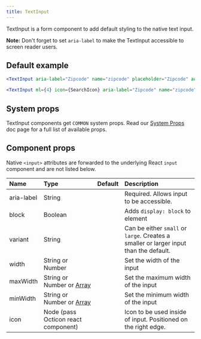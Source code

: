 ```yaml
---
title: TextInput
---
```


TextInput is a form component to add default styling to the native text input. 

**Note:** Don't forget to set `aria-label` to make the TextInput accessible to screen reader users.
## Default example

```jsx live
<TextInput aria-label="Zipcode" name="zipcode" placeholder="Zipcode" autoComplete="postal-code" />

<TextInput ml={4} icon={SearchIcon} aria-label="Zipcode" name="zipcode" placeholder="Find user" autoComplete="postal-code" />
```

## System props

TextInput components get `COMMON` system props. Read our [System Props](/system-props) doc page for a full list of available props.

## Component props

Native `<input>` attributes are forwarded to the underlying React `input` component and are not listed below.

| Name | Type | Default | Description |
| :- | :- | :-: | :- |
| aria-label | String | | Required. Allows input to be accessible. |
| block | Boolean | | Adds `display: block` to element |
| variant | String | | Can be either `small` or `large`. Creates a smaller or larger input than the default.
| width | String or Number | | Set the width of the input |
| maxWidth | String or Number or [Array](https://styled-system.com/guides/array-props) | | Set the maximum width of the input |
| minWidth | String or Number or [Array](https://styled-system.com/guides/array-props) | | Set the minimum width of the input |
| icon | Node (pass Octicon react component) | | Icon to be used inside of input. Positioned on the right edge. | 
